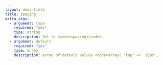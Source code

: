 ```yaml
---
layout: docs-field
title: spacing
extra_args:
  - argument: type
    required: "yes"
    type: string
    description: Set to <code>spacing</code>.
  - argument: default
    required: "yes"
    type: array
    description: array of default values <code>array( 'top' => '10px', 'bottom' => '1em', 'left' => '0', 'right' => '0' )</code>. The default values also determine which of the elements will be displayed. If for example you only want to display top & bottom, then in the array of defaults only include top & bottom.
---
```

